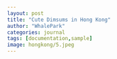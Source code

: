 ```yaml
---
layout: post
title: "Cute Dimsums in Hong Kong"
author: "WhalePark"
categories: journal
tags: [documentation,sample]
image: hongkong/5.jpeg
---
```


<!-- ![buildings](../assets/img/hongkong/1.jpeg)


![buildings](../assets/img/hongkong/2.jpeg)


![buildings](../assets/img/hongkong/3.jpeg)


![dimsums](../assets/img/hongkong/4.jpeg)


![dimsums](../assets/img/hongkong/5.jpeg)


![dimsums](../assets/img/hongkong/6.jpeg)


![dimsums](../assets/img/hongkong/7.jpeg)


![dimsums](../assets/img/hongkong/8.jpeg)


![dimsums](../assets/img/hongkong/9.jpeg)


![teaparty](../assets/img/hongkong/10.jpeg)


![teaparty](../assets/img/hongkong/11.jpeg)


![noodle](../assets/img/hongkong/12.jpeg)


![buildings](../assets/img/hongkong/13.jpeg)


![buildings](../assets/img/hongkong/14.jpeg) -->



